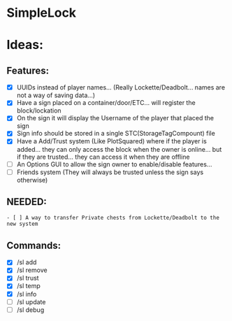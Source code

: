 # SimpleLock

# Ideas:

## Features:
- [x] UUIDs instead of player names... (Really Lockette/Deadbolt... names are not a way of saving data...)
- [x] Have a sign placed on a container/door/ETC... will register the block/lockation
- [x] On the sign it will display the Username of the player that placed the sign
- [x] Sign info should be stored in a single STC(StorageTagCompount) file
- [x] Have a Add/Trust system (Like PlotSquared) where if the player is added... they can only access the block when the owner is online...
	but if they are trusted... they can access it when they are offline
- [ ] An Options GUI to allow the sign owner to enable/disable features...
- [ ] Friends system (They will always be trusted unless the sign says otherwise)
	
## NEEDED:
	- [ ] A way to transfer Private chests from Lockette/Deadbolt to the new system
	
## Commands:
- [x] /sl add <player>
- [x] /sl remove <player>
- [x] /sl trust <player>
- [x] /sl temp <player> <seconds>
- [x] /sl info
- [ ] /sl update
- [ ] /sl debug
